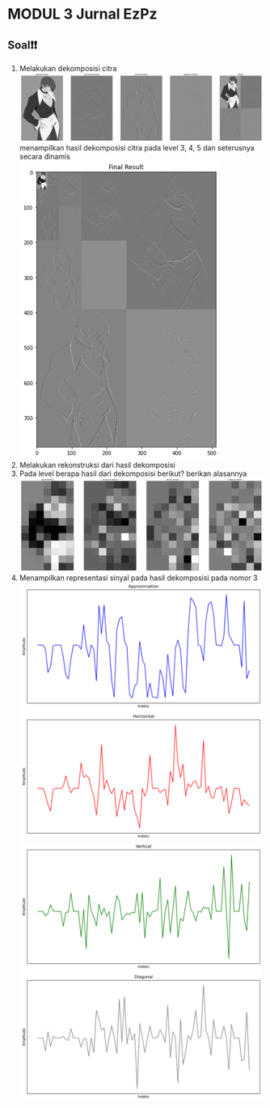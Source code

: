 # MODUL 3 Jurnal EzPz

## Soal❗❗

1. Melakukan dekomposisi citra  
   ![This is an alt text.](Assets/_dekomposisi.png)
   menampilkan hasil dekomposisi citra pada level 3, 4, 5 dan seterusnya secara dinamis
   ![This is an alt text.](Assets/__dekomposisi.png) 
2. Melakukan rekonstruksi dari hasil dekomposisi  
3. Pada level berapa hasil dari dekomposisi berikut? berikan alasannya  
   ![This is an alt text.](Assets/___dekomposisi.png)
4. Menampilkan representasi sinyal pada hasil dekomposisi pada nomor 3  
   ![This is an alt text.](Assets/Approximation.png)
   ![This is an alt text.](Assets/Horizontal.png)
   ![This is an alt text.](Assets/Vertical.png)
   ![This is an alt text.](Assets/Diagonal.png)

